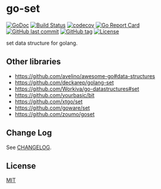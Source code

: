 # go-set

[![GoDoc](http://img.shields.io/badge/go-documentation-blue.svg?style=flat-square)](http://godoc.org/github.com/suzuki-shunsuke/go-set)
[![Build Status](https://travis-ci.org/suzuki-shunsuke/go-set.svg?branch=master)](https://travis-ci.org/suzuki-shunsuke/go-set)
[![codecov](https://codecov.io/gh/suzuki-shunsuke/go-set/branch/master/graph/badge.svg)](https://codecov.io/gh/suzuki-shunsuke/go-set)
[![Go Report Card](https://goreportcard.com/badge/github.com/suzuki-shunsuke/go-set)](https://goreportcard.com/report/github.com/suzuki-shunsuke/go-set)
[![GitHub last commit](https://img.shields.io/github/last-commit/suzuki-shunsuke/go-set.svg)](https://github.com/suzuki-shunsuke/go-set)
[![GitHub tag](https://img.shields.io/github/tag/suzuki-shunsuke/go-set.svg)](https://github.com/suzuki-shunsuke/go-set/releases)
[![License](http://img.shields.io/badge/license-mit-blue.svg?style=flat-square)](https://raw.githubusercontent.com/suzuki-shunsuke/go-set/master/LICENSE)

set data structure for golang.

## Other libraries

* https://github.com/avelino/awesome-go#data-structures
* https://github.com/deckarep/golang-set
* https://github.com/Workiva/go-datastructures#set
* https://github.com/yourbasic/bit
* https://github.com/xtgo/set
* https://github.com/goware/set
* https://github.com/zoumo/goset

## Change Log

See [CHANGELOG](CHANGELOG.md).

## License

[MIT](LICENSE)

